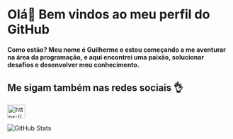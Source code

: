 <h1 align="left">Olá👋 Bem vindos ao meu perfil do GitHub</h1>

<h4 align="left">Como estão? Meu nome é Guilherme e estou começando a me aventurar na área da programação, e aqui encontrei uma paixão, solucionar desafios e desenvolver meu conhecimento.</h4>

<h2 align="left">Me sigam também nas redes sociais 👌</h2>

<p align="left">
<a href="https://www.linkedin.com/in/guilherme-fran%C3%A7a-4756a8155/" target="blank"><img align="center" src="https://raw.githubusercontent.com/rahuldkjain/github-profile-readme-generator/master/src/images/icons/Social/linked-in-alt.svg" alt="https://www.linkedin.com/in/andr%C3%A9-henrique-silva-9aa371156/" height="30" width="40" /></a>
</p>

![GitHub Stats](https://github-readme-stats.vercel.app/api?username=GuilhermeFdSilva&theme=radical)
<p align="left">
